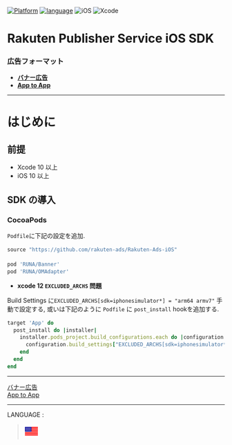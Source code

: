 <div id="top"></div>

[![Platform](http://img.shields.io/badge/platform-iOS-blue.svg?style=flat)](https://developer.apple.com/ios/)
[![language](https://camo.githubusercontent.com/c26adc3630b1c213a4b3372979a3b805f7342746/68747470733a2f2f696d672e736869656c64732e696f2f62616467652f6c616e67756167652d4f626a6563746976652d2d432d626c75652e737667)](https://developer.apple.com/documentation)
![iOS](http://img.shields.io/badge/support-iOS_10+-blue.svg?style=flat)
![Xcode](http://img.shields.io/badge/IDE-Xcode_10+-blue.svg?style=flat)

# Rakuten Publisher Service iOS SDK

### 広告フォーマット

- **[バナー広告](./bannerads/README.md)**
- **[App to App](./a2a/README.md)**
---

# はじめに

<div id="prerequisites"></div>

## 前提

- Xcode 10 以上
- iOS 10 以上

<div id="import_sdk"></div>

## SDK の導入

### CocoaPods

`Podfile`に下記の設定を追加.

```ruby
source "https://github.com/rakuten-ads/Rakuten-Ads-iOS"

pod 'RUNA/Banner'
pod 'RUNA/OMAdapter'
```

- __xcode 12 `EXCLUDED_ARCHS` 問題__

Build Settings に`EXCLUDED_ARCHS[sdk=iphonesimulator*] = "arm64 armv7"` 手動で設定する, 或いは下記のように `Podfile` に `post_install` hookを追加する.

```ruby
target 'App' do
  post_install do |installer|
    installer.pods_project.build_configurations.each do |configuration|
      configuration.build_settings["EXCLUDED_ARCHS[sdk=iphonesimulator*]"] = "arm64 armv7"
    end
  end
end
```


---

[バナー広告](./bannerads/README.md)<br>
[App to App](./a2a/README.md)

---

LANGUAGE :

> [![en](../lang/en.png)](/README.md#top)
